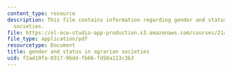 ```yaml
---
content_type: resource
description: This file contains information regarding gender and status in agrarian
  societies.
file: https://ol-ocw-studio-app-production.s3.amazonaws.com/courses/21a-231j-gender-sexuality-and-society-spring-2006/f2ad19fa03179bddfb66fd58a113c3b3_MIT21A_213JS06_gndr_agra.pdf
file_type: application/pdf
resourcetype: Document
title: gender and status in agrarian societies
uid: f2ad19fa-0317-9bdd-fb66-fd58a113c3b3
---
```

